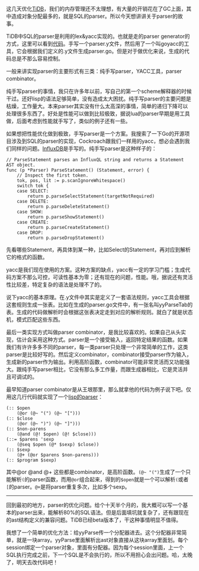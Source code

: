 这几天优化[TiDB](https://github.com/pingcap/tidb)，我们的内存管理还不太理想，有大量的开销花在了GC上面，其中造成对象分配最多的，就是SQL的parser。所以今天想讲讲关于parser的故事。

TiDB中SQL的parser是利用的lex&yacc实现的。也就是走的parser generator的方式，这里可以看到[代码](https://github.com/pingcap/tidb/blob/master/parser/parser.y)。手写一个parser.y文件，然后用了一个叫goyacc的工具，它会根据我们定义的.y文件生成parser.go。但是对于做优化来说，生成的代码总是不那么容易控制。

一般来讲实现parser的主要形式有三类：纯手写parser，YACC工具，parser combinator。

纯手写parser的事情，我只在许多年以前，写自己的第一个scheme解释器的时候干过。还好lisp的语法足够简单，没有造成太大困扰。纯手写parser的主要问题是枯燥，工作量大。本来parser其实没有什么太高深的事情，简单的递归下降可以处理很多东西了。好处是性能可以做到比较极致，据说lua的parser早期是用工具做，后面考虑到性能就手写了，类似的例子还有一些。

如果想把性能优化做到极致，手写parser是一个方案。我搜索了一下Go的开源项目涉及到SQL的parser的实现，Cockroach跟我们一样用的yacc，想必会遇到我们同样的问题。[InfluxDB](https://github.com/influxdata/influxdb/blob/master/influxql/parser.go)是手写的。纯手写parser是这种样子的：

    // ParseStatement parses an InfluxQL string and returns a Statement AST object.
    func (p *Parser) ParseStatement() (Statement, error) {
        // Inspect the first token.
        tok, pos, lit := p.scanIgnoreWhitespace()
        switch tok {
        case SELECT:
            return p.parseSelectStatement(targetNotRequired)
        case DELETE:
            return p.parseDeleteStatement()
        case SHOW:
            return p.parseShowStatement()
        case CREATE:
            return p.parseCreateStatement()
        case DROP:
            return p.parseDropStatement()

先看哪些Statement，再具体到某一种，比如Select的Statement，再对应到解析它的格式的函数。

yacc是我们现在使用的方案。这种方案的缺点，yacc有一定的学习门槛；生成代码方案不那么可控，可读性基本为零；还有现在的问题，性能。哦，据说还有灵活性比较差，特定复杂的语法是处理不了的。

说下yacc的基本原理。在.y文件中其实是定义了一套语法规则，yacc工具会根据这套规则生成一张表。比如在生成的parser.go文件中，有一张名叫yyParseTab的表。生成的代码做解析时会根据这张表决定走到对应的解析规则。就白了就是状态机，模式匹配这些东西。

最后一类实现方式叫做parser combinator，是我比较喜欢的。如果自己从头实现，估计会采用这种方式。parser是一个接受输入，返回特定结果的函数。如果我们有许许多多不同的parser，每一类parser只处理一个非常简单的工作，这类parser是比较好写的。然后定义combinator，combinator接受parser作为输入，生成新的parser作为输出。利用高阶函数，combinator可能非常灵活而又功能强大。跟纯手写parser相比，它没有那么多工作量，而跟生成器相比，它是灵活并且可调试的。

最早知道parser combinator是从王垠那里，那么就拿他的代码为例子说下吧。仅用这几行代码就实现了一个[lisp的parser](https://github.com/yinwang0/ydiff/blob/master/parse-lisp.rkt)：

    (:: $open
        (@or (@~ "(") (@~ "[")))
    (:: $close
        (@or (@~ ")") (@~ "]")))
    (:: $non-parens
        (@and (@! $open) (@! $close)))
    (::= $parens 'sexp
        (@seq $open (@* $sexp) $close))
    (:: $sexp
        (@+ (@or $parens $non-parens)))
    (:: $program $sexp)

其中@or @and @+ 这些都是combinator，是高阶函数。`(@~ "(")`生成了一个只能解析`(`的parser函数，而用`@or`组合起来，得到的`$open`就是一个可以解析`(`或者`[`的parser。`@+`是将parser重复多次，比如多个sexp。

----------

回到最初的地方，parser的优化问题。给个十天半个月的，我大概可以写一个基本的parser出来，能解析80%的SQL语法。但是后面填坑就复杂了，还有跟现在的ast结构定义的兼容问题。TiDB已经beta版本了，干这种事情明显不值得。

我想了一个简单的优化方法：给yyParse传一个分配器进去。这个分配器非常简单，就是一块array。yyParse里面解析出ast对象直接从这块array里面划。每个session绑定一个parser对象，里面有分配器。因为每个session里面，上一个SQL执行完成之前，下一个SQL是不会执行的，所以不用担心会出问题。哈，太晚了，明天去改代码吧！
